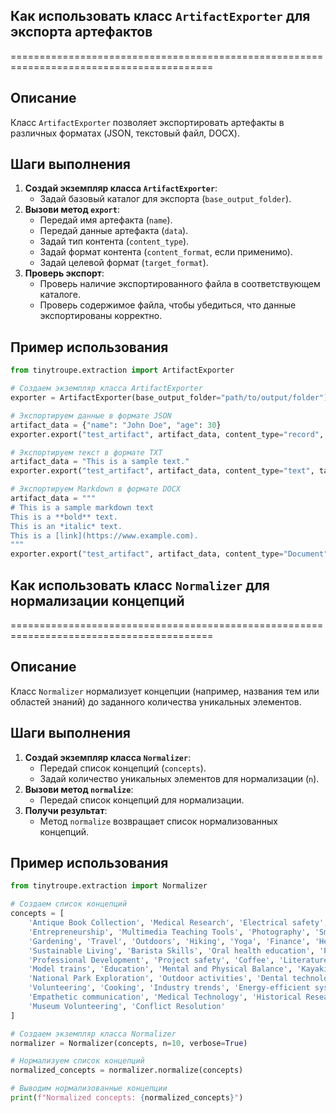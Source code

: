 ## Как использовать класс `ArtifactExporter` для экспорта артефактов
=========================================================================================

Описание
-------------------------
Класс `ArtifactExporter` позволяет экспортировать артефакты в различных форматах (JSON, текстовый файл, DOCX). 

Шаги выполнения
-------------------------
1. **Создай экземпляр класса `ArtifactExporter`**: 
    - Задай базовый каталог для экспорта (`base_output_folder`).
2. **Вызови метод `export`**:
    - Передай имя артефакта (`name`).
    - Передай данные артефакта (`data`).
    - Задай тип контента (`content_type`).
    - Задай формат контента (`content_format`, если применимо).
    - Задай целевой формат (`target_format`).
3. **Проверь экспорт**:
    - Проверь наличие экспортированного файла в соответствующем каталоге.
    - Проверь содержимое файла, чтобы убедиться, что данные экспортированы корректно.

Пример использования
-------------------------

```python
from tinytroupe.extraction import ArtifactExporter

# Создаем экземпляр класса ArtifactExporter
exporter = ArtifactExporter(base_output_folder="path/to/output/folder")

# Экспортируем данные в формате JSON
artifact_data = {"name": "John Doe", "age": 30}
exporter.export("test_artifact", artifact_data, content_type="record", target_format="json")

# Экспортируем текст в формате TXT
artifact_data = "This is a sample text."
exporter.export("test_artifact", artifact_data, content_type="text", target_format="txt")

# Экспортируем Markdown в формате DOCX
artifact_data = """
# This is a sample markdown text
This is a **bold** text.
This is an *italic* text.
This is a [link](https://www.example.com).
"""
exporter.export("test_artifact", artifact_data, content_type="Document", content_format="markdown", target_format="docx")
```

## Как использовать класс `Normalizer` для нормализации концепций
=========================================================================================

Описание
-------------------------
Класс `Normalizer` нормализует концепции (например, названия тем или областей знаний) до заданного количества уникальных элементов.

Шаги выполнения
-------------------------
1. **Создай экземпляр класса `Normalizer`**:
    - Передай список концепций (`concepts`).
    - Задай количество уникальных элементов для нормализации (`n`).
2. **Вызови метод `normalize`**:
    - Передай список концепций для нормализации.
3. **Получи результат**:
    - Метод `normalize` возвращает список нормализованных концепций.

Пример использования
-------------------------

```python
from tinytroupe.extraction import Normalizer

# Создаем список концепций
concepts = [
    'Antique Book Collection', 'Medical Research', 'Electrical safety', 'Reading', 'Technology',
    'Entrepreneurship', 'Multimedia Teaching Tools', 'Photography', 'Smart home technology',
    'Gardening', 'Travel', 'Outdoors', 'Hiking', 'Yoga', 'Finance', 'Health and wellness',
    'Sustainable Living', 'Barista Skills', 'Oral health education', 'Patient care',
    'Professional Development', 'Project safety', 'Coffee', 'Literature', 'Continuous learning',
    'Model trains', 'Education', 'Mental and Physical Balance', 'Kayaking', 'Social Justice',
    'National Park Exploration', 'Outdoor activities', 'Dental technology', 'Teaching electrical skills',
    'Volunteering', 'Cooking', 'Industry trends', 'Energy-efficient systems', 'Mentoring',
    'Empathetic communication', 'Medical Technology', 'Historical Research', 'Public Speaking',
    'Museum Volunteering', 'Conflict Resolution'
]

# Создаем экземпляр класса Normalizer
normalizer = Normalizer(concepts, n=10, verbose=True)

# Нормализуем список концепций
normalized_concepts = normalizer.normalize(concepts)

# Выводим нормализованные концепции
print(f"Normalized concepts: {normalized_concepts}")
```